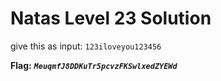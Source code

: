 # Natas Level 23 Solution

give this as input: `123iloveyou123456`


**Flag:** ***`MeuqmfJ8DDKuTr5pcvzFKSwlxedZYEWd`*** 